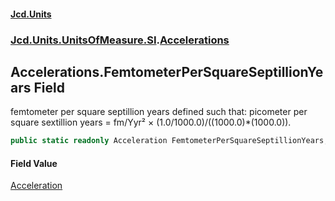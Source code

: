 #### [Jcd.Units](index 'index')
### [Jcd.Units.UnitsOfMeasure.SI](Jcd.Units.UnitsOfMeasure.SI 'Jcd.Units.UnitsOfMeasure.SI').[Accelerations](Accelerations 'Jcd.Units.UnitsOfMeasure.SI.Accelerations')

## Accelerations.FemtometerPerSquareSeptillionYears Field

femtometer per square septillion years defined such that: picometer per square sextillion years = fm/Yyr² ×
(1.0/1000.0)/((1000.0)*(1000.0)).

```csharp
public static readonly Acceleration FemtometerPerSquareSeptillionYears;
```

#### Field Value
[Acceleration](Acceleration 'Jcd.Units.UnitTypes.Acceleration')
